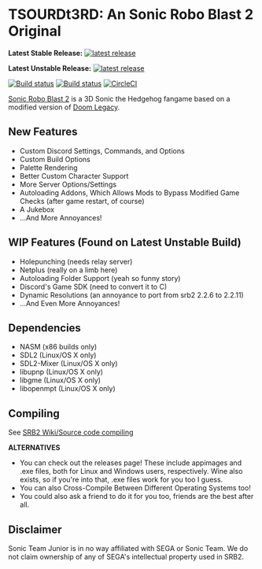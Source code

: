 # TSOURDt3RD: An Sonic Robo Blast 2 Original
**Latest Stable Release:** [![latest release](https://badgen.net/github/release/starmaniakg/the-story-of-uncapped-revengence-discord-the-3rd/stable)](https://github.com/StarManiaKG/The-Story-Of-Uncapped-Revengence-Discord-the-3rd/releases/latest)

**Latest Unstable Release:** [![latest release](https://badgen.net/github/release/starmaniakg/the-story-of-uncapped-revengence-discord-the-3rd)](https://github.com/StarManiaKG/The-Story-Of-Uncapped-Revengence-Discord-the-3rd/releases/latest)

[![Build status](https://ci.appveyor.com/api/projects/status/399d4hcw9yy7hg2y?svg=true)](https://ci.appveyor.com/project/STJr/srb2)
[![Build status](https://travis-ci.org/STJr/SRB2.svg?branch=master)](https://travis-ci.org/STJr/SRB2)
[![CircleCI](https://circleci.com/gh/STJr/SRB2/tree/master.svg?style=svg)](https://circleci.com/gh/STJr/SRB2/tree/master)

[Sonic Robo Blast 2](https://srb2.org/) is a 3D Sonic the Hedgehog fangame based on a modified version of [Doom Legacy](http://doomlegacy.sourceforge.net/).

## New Features
  - Custom Discord Settings, Commands, and Options
  - Custom Build Options
  - Palette Rendering
  - Better Custom Character Support
  - More Server Options/Settings
  - Autoloading Addons, Which Allows Mods to Bypass Modified Game Checks (after game restart, of course)
  - A Jukebox	  
  - ...And More Annoyances!
  
## WIP Features (Found on Latest Unstable Build)
  - Holepunching (needs relay server)
  - Netplus (really on a limb here)
  - Autoloading Folder Support (yeah so funny story)
  - Discord's Game SDK (need to convert it to C)
  - Dynamic Resolutions (an annoyance to port from srb2 2.2.6 to 2.2.11)
  - ...And Even More Annoyances!
      
## Dependencies
- NASM (x86 builds only)
- SDL2 (Linux/OS X only)
- SDL2-Mixer (Linux/OS X only)
- libupnp (Linux/OS X only)
- libgme (Linux/OS X only)
- libopenmpt (Linux/OS X only)

## Compiling

See [SRB2 Wiki/Source code compiling](http://wiki.srb2.org/wiki/Source_code_compiling)

**ALTERNATIVES**
- You can check out the releases page! These include appimages and .exe files, both for Linux and Windows users, respectively. Wine also exists, so if you're into that, .exe files work for you too I guess.
- You can also Cross-Compile Between Different Operating Systems too!
- You could also ask a friend to do it for you too, friends are the best after all.

## Disclaimer
Sonic Team Junior is in no way affiliated with SEGA or Sonic Team. We do not claim ownership of any of SEGA's intellectual property used in SRB2.
